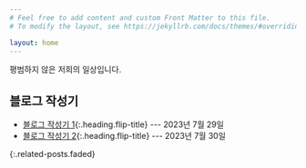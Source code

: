 ```yaml
---
# Feel free to add content and custom Front Matter to this file.
# To modify the layout, see https://jekyllrb.com/docs/themes/#overriding-theme-defaults

layout: home
---
```


평범하지 않은 저희의 일상입니다.

## 블로그 작성기
* [블로그 작성기 1]{:.heading.flip-title} --- 2023년 7월 29일
* [블로그 작성기 2]{:.heading.flip-title} --- 2023년 7월 30일

{:.related-posts.faded}


[블로그 작성기 1]: ./others/2023-07-29-Record1/
[블로그 작성기 2]: ./others/2023-07-29-Record2/
